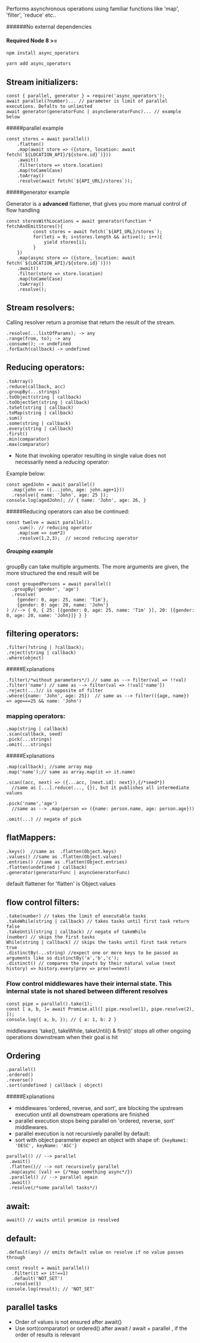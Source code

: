 Performs asynchronous operations using
familiar functions like 'map', 'filter', 'reduce' etc..


######No external dependencies
#### Required Node 8 >=
 
```npm install async_operators```

```yarn add async_operators```

## Stream initializers:
```
const { parallel, generator } = require('async_operators');
await parallel(?number)... // parameter is limit of parallel executions. Defalts to unlimited
await generator(generatorFunc | asyncGeneratorFunc)... // example below
```
#####parallel example
```
const stores = await parallel()
    .flatten()
    .map(await store => ({store, location: await fetch(`${LOCATION_API}/${store.id}`)}))
    .await()
    .filter(store => store.location)
    .map(toCamelCase)
    .toArray()
    .resolve(await fetch(`${API_URL}/stores`));
```
#####generator example

Generator is a **advanced** flattener, that gives you more manual control of flow handling
```
const storesWithLocations = await generator(function * fetchAndEmitStores(){
          const stores = await fetch(`${API_URL}/stores`);
          for(leti = 0; i<stores.length && active(); i++){
              yield stores[i];
          }
    })
    .map(async store => ({store, location: await fetch(`${LOCATION_API}/${store.id}`)}))
    .await()
    .filter(store => store.location)
    .map(toCamelCase)
    .toArray()
    .resolve();
```
## Stream resolvers:
Calling resolver return a promise that return the result of the stream.
```
.resolve(...listOfParams); -> any
.range(from, to); -> any
.consume(); -> undefined
.forEach(callback) -> undefined
```

## Reducing operators:
```
.toArray()
.reduce(callback, acc)
.groupBy(...strings)
.toObject(string | callback)
.toObjectSet(string | callback)
.toSet(string | callback)
.toMap(string | callback)
.sum()
.some(string | callback)
.every(string | callback)
.first()
.min(comparator)
.max(comparator)
```

* Note that invoking operator resulting in single value does not necessarily need a *reducing* operator:

Example below:
```
const agedJohn = await parallel()
  .map(john => ({...john, age: john.age+1}))
  .resolve({ name: 'John', age: 25 });
console.log(agedJohn); // { name: 'John', age: 26, }
```

#####Reducing operators can also be continued:
```
const twelve = await parallel().
    .sum(). // reducing operator
    .map(sum => sum*2)
    .resolve(1,2,3);  // second reducing operator
```
##### Grouping example


groupBy can take multiple arguments. The more arguments are given, the more structured the end result will be
```
const groupedPersons = await parallel()
  .groupBy('gender', 'age')
  .resolve(
    {gender: 0, age: 25, name: 'Tim'},
    {gender: 0: age: 20, name: 'John'}
) //--> { 0, { 25: [{gender: 0, age: 25, name: 'Tim' }], 20: [{gender: 0, age: 20, name: 'John}]} } }
```

## filtering operators:
```
.filter(?string | ?callback); 
.reject(string | callback)
.where(object) 
```
#####Explanations
```
.filter(/*without parameters*/) // same as --> filter(val => !!val)
.filter('name') // same as --> filter(val => !!val['name'])
.reject(...)// is opposite of filter
.where({name: 'John', age: 25})  // same as --> filter(({age, name}) => age===25 && name: 'John')
```
### mapping operators:
```
.map(string | callback)
.scan(callback, seed)
.pick(...strings)
.omit(...strings)
```
#####Explanations
```
.map(callback); //same array map
.map('name');// same as array.map(it => it.name)

.scan((acc, next) => ({...acc, [next.id]: next}),{/*seed*})
  //same as [...].reduce(..., {}), but it publishes all intermediate values

.pick('name','age')
  //same as --> .map(person => ({name: person.name, age: person.age}))

.omit(...) // negate of pick
```

## flatMappers:
```
.keys()  //same as  .flatten(Object.keys)
.values() //same as .flatten(Object.values)
.entries() //same as .flatten(Object.entries)
.flatten(undefined | callback)
.generator(generatorFunc | asyncGeneratorFunc)
```
default flattener for 'flatten' is Object.values

## flow control filters:
```
.take(number) // takes the limit of executable tasks
.takeWhile(string | callback) // takes tasks until first task return false 
.takeUntil(string | callback) // negate of takeWhile
(number) // skips the first tasks
While(string | callback) // skips the tasks until first task return true
.distinctBy(...string) //expect one or more keys to be passed as arguments like so distinctBy('a','b','c');
.distinct() // compares the inputs by their natural value (next history) => history.every(prev => prev!==next)
```
### Flow control middlewares have their internal state. This internal state is not shared between different resolves
```
const pipe = parallel().take(1);
const [ a, b, ]= await Promise.all([ pipe.resolve(1), pipe.resolve(2), ]);
console.log({ a, b, }); // { a: 1, b: 2 }
```
middlewares 'take(), takeWhile, takeUntil() & first()' 
stops all other ongoing operations downstream when their goal is hit

## Ordering
```
.parallel()
.ordered()
.reverse()
.sort(undefined | callback | object)
```
#####Explanations
* middlewares 'ordered, reverse, and sort', are blocking the upstream execution until all downstream operations are finished
* parallel execution stops being parallel on 'ordered,  reverse, sort' middlewares.
* parallel execution is not recursively parallel by default:
* sort with object parameter expect an object with shape of: 
   ```{keyName1: 'DESC', keyName: 'ASC'}```

```
parallel() // --> parallel
 .await()
 .flatten()// --> not recursively parallel
 .map(async (val) => {/*map something async*/})
 .parallel() // --> parallel again
 .await()
 .resolve(/*some parallel tasks*/) 
```
## await:
```
await() // waits until promise is resolved

```
## default:
```
.default(any) // emits default value on resolve if no value passes through

const result = await parallel()
  .filter(it => it!==1)
  .default('NOT_SET')
  .resolve(1)
console.log(result); // 'NOT_SET' 
```

## parallel tasks
* Order of values is not ensured after await()
* Use sort(comparator) or ordered() after await / await + parallel , if the order of results is relevant

